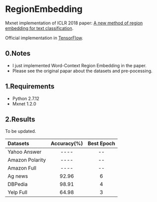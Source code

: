 # RegionEmbedding
Mxnet implementation of ICLR 2018 paper: [A new method of region embedding for text classification](https://openreview.net/forum?id=BkSDMA36Z).

Official implementation in [TensorFlow](https://github.com/text-representation/local-context-unit).

## 0.Notes

- I just implemented Word-Context Region Embedding in the paper.
- Please see the original papar about the datasets and pre-pocessing.
## 1.Requirements

- Python 2.7.12 
- Mxnet 1.2.0
## 2.Results

To be updated.

|Datasets| Accuracy(%)|Best Epoch|
| :-- | :--: | :--: |
|Yahoo Answer| ----|--|
|Amazon Polarity| ----|--|
|Amazon Full| ----|--|
|Ag news| 92.96|6|
|DBPedia|98.91|4|
|Yelp Full| 64.98|3|
